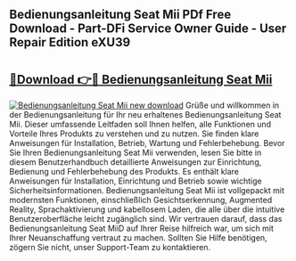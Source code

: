 ## Bedienungsanleitung Seat Mii PDf Free Download - Part-DFi Service Owner Guide - User Repair Edition eXU39

# <h2><a href="http://df2pdy.blite.top/?on=Bedienungsanleitung+Seat+Mii">🔗Download 👉🔴 Bedienungsanleitung Seat Mii</a></h2>

[![Bedienungsanleitung Seat Mii new download](https://i.imgur.com/lujVjoI.png)](http://df2pdy.blite.top/?on=Bedienungsanleitung+Seat+Mii)
Grüße und willkommen in der Bedienungsanleitung für Ihr neu erhaltenes Bedienungsanleitung Seat Mii. Dieser umfassende Leitfaden soll Ihnen helfen, alle Funktionen und Vorteile Ihres Produkts zu verstehen und zu nutzen. Sie finden klare Anweisungen für Installation, Betrieb, Wartung und Fehlerbehebung. Bevor Sie Ihren Bedienungsanleitung Seat Mii verwenden, lesen Sie bitte in diesem Benutzerhandbuch detaillierte Anweisungen zur Einrichtung, Bedienung und Fehlerbehebung des Produkts. Es enthält klare Anweisungen für Installation, Einrichtung und Betrieb sowie wichtige Sicherheitsinformationen. Bedienungsanleitung Seat Mii ist vollgepackt mit modernsten Funktionen, einschließlich Gesichtserkennung, Augmented Reality, Sprachaktivierung und kabellosem Laden, die alle über die intuitive Benutzeroberfläche leicht zugänglich sind. Wir vertrauen darauf, dass das Bedienungsanleitung Seat MiiD auf Ihrer Reise hilfreich war, um sich mit Ihrer Neuanschaffung vertraut zu machen. Sollten Sie Hilfe benötigen, zögern Sie nicht, unser Support-Team zu kontaktieren.
